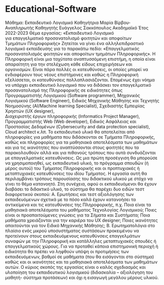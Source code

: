 # Educational-Software
Μάθημα: Εκπαιδευτικό Λογισμικό 
Καθηγήτρια Μαρία Βίρβου- Αναπληρωτής Καθηγητής Ευάγγελος Σακκόπουλος 
Ακαδημαϊκό Έτος 2022-2023 
Θέμα εργασίας: «Εκπαιδευτικό Λογισμικό  
για  επαγγελματικό προσανατολισμό φοιτητών και αποφοίτων  
Τμημάτων Πληροφορικής» 
Ζητείται να γίνει ένα αλληλεπιδραστικό λογισμικό εκπαίδευσης  για το παρακάτω πεδίο: 
«Επαγγελματικός προσανατολισμός φοιτητών και αποφοίτων τμημάτων Πληροφορικής». 
H Πληροφορική είναι μια ταχύτατα αναπτυσσόμενη επιστήμη, η οποία είναι απαραίτητη για 
την στελέχωση κάθε είδους επιχειρήσεων και οργανισμών. Είναι πάρα πολλές οι 
κατευθύνσεις, οι οποίες μπορεί να ενδιαφέρουν τους νέους επιστήμονες και καθώς η 
Πληροφορική εξελίσσεται, οι κατευθύνσεις πολλαπλασιάζονται. Επομένως έχει νόημα να 
υπάρχει εκπαιδευτικό λογισμικό που να διδάσκει τον επαγγελματικό προσανατολισμό της 
Πληροφορικής σε ειδικότητες όπως Προγραμματιστής Λογισμικού (Software programmer), 
Μηχανικός Λογισμικού (Software Engineer), Ειδικός Μηχανικής Μάθησης και Τεχνητής 
Νοημοσύνης (AI/Machine learning Specialist), Σχεδιαστής Εμπειρίας Χρηστών (UX 
designer),  
Διαχειριστής έργων πληροφορικής (Informatics Project Manager),  
Προγραμματιστής Web (Web developer), Ειδικός Ασφάλειας και Προστασίας Δεδομένων 
(Cybersecurity and data protection specialist), Cloud architect κ.λπ. Το εκπαιδευτικό υλικό θα 
αποτελείται από πληροφορίες για μαθήματα που διδάσκονται σε Τμήματα Πληροφορικής, 
καθώς και πληροφορίες για τα μαθησιακά αποτελέσματα των μαθημάτων και για τις 
ικανότητες που αναπτύσσονται στους φοιτητές που τα παρακολουθούν αλλά και για πιθανούς 
τρόπους που αυτά συνδυάζονται με επαγγελματικές κατευθύνσεις. Ως μια πρώτη προσέγγιση 
θα μπορούσε να χρησιμοποιηθεί, ως εκπαιδευτικό υλικό, το πρόγραμμα σπουδών (ή μέρος 
αυτού) του Τμήματος Πληροφορικής και οι προπτυχιακές ή μεταπτυχιακές κατευθύνσεις του 
ιδίου Τμήματος. 
Η εργασία αυτή θα περιλαμβάνει τρόπους παρουσίασης του διδακτικού υλικού με στόχο να 
γίνει το θέμα κατανοητό. Στη συνέχεια, αφού οι εκπαιδευόμενοι θα έχουν διαβάσει το 
διδακτικό  υλικό, το σύστημα θα παρέχει δυο ειδών τεστ διαφορετικού σκοπού: 
Α. Ερωτήσεις και τεστ αξιολόγησης των εκπαιδευόμενων σχετικά με το πόσο καλά έχουν 
κατανοήσει τα αντικείμενα και τις κατευθύνσεις της Πληροφορικής, π.χ. Ποια είναι τα 
μαθησιακά αποτελέσματα του μαθήματος Τεχνολογίας Λογισμικού; Ποιες είναι οι 
προαπαιτούμενες γνώσεις για τα Σήματα και Συστήματα; Ποια μαθήματα χρειάζονται για την 
καριέρα του UX designer; Ποιες ικανότητες απαιτούνται για τον Ειδικό Μηχανικής 
Μάθησης; 
Β. Ερωτηματολόγια στο πλαίσιο ενός μικρού υποσυστήματος συστάσεων προκειμένου να  
προτείνουν στους εκπαιδευόμενους κατευθύνσεις επαγγελμάτων συναφών με την 
Πληροφορική και κατάλληλες μεταπτυχιακές σπουδές ή επαγγελματικούς χώρους. Για να 
προταθεί κάποια επιστημονική περιοχή ή ειδικότητα θα πρέπει να ληφθούν υπόψη οι 
προτιμήσεις των εκπαιδευόμενων, βαθμοί σε μαθήματα (που θα εισάγονται στο σύστημα) 
καθώς και οι ικανότητες και τα μαθησιακά αποτελέσματα των μαθημάτων αυτών. 
Ο κύριος σκοπός της εργασίας είναι ο καλός σχεδιασμός και υλοποίηση του εκπαιδευτικού 
λογισμικού (διδασκαλία – αξιολόγηση του μαθητή- σύστημα προτάσεων) και όχι η εισαγωγή 
μεγάλου μέρους υλικού. 

